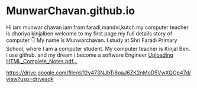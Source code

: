 # MunwarChavan.github.io
Hi
iam munwar chavan
iam from faradi,mandvi,kutch
my computer teacher is dhoriya kinjalben
welcome to my first page
my full details story of computer 👇
My name is Munwarchavan.
I study at Shri Faradi Primary School, where I am a computer student.
My computer teacher is Kinjal Ben.
i use github. and my dream i become a software Engineer 
[Uploading HTML_Complete_Notes.pdf…]()

https://drive.google.com/file/d/12y473NJbTI6oaJ6ZK2nMoD5VwXQOp47d/view?usp=drivesdk
